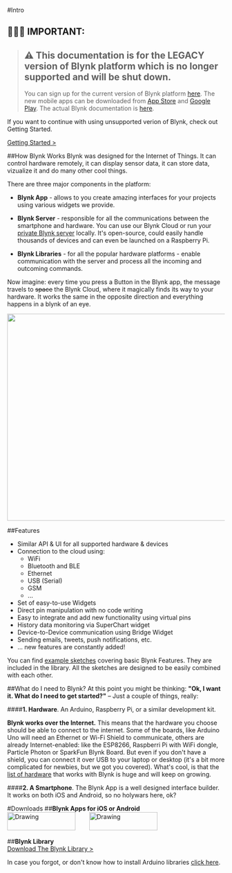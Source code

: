 #Intro

## 🚨🚨🚨 **IMPORTANT:** 

> ## :warning: This documentation is for the LEGACY version of Blynk platform which is no longer supported and will be shut down.
> You can sign up for the current version of Blynk platform [here](http://blynk.cloud/dashboard/register).
> The new mobile apps can be downloaded from [App Store](https://apps.apple.com/us/app/blynk-iot/id1559317868) and [Google Play](https://play.google.com/store/apps/details?id=cloud.blynk&hl=en&gl=US).
> The actual Blynk documentation is [here](https://docs.blynk.io/).
 
If you want to continue with using unsupported verion of Blynk, check out Getting Started.
<br>

[Getting Started >](/#getting-started)

##How Blynk Works
Blynk was designed for the Internet of Things. It can control hardware remotely, it can display sensor data, 
it can store data, vizualize it and do many other cool things. 

There are three major components in the platform: 

- **Blynk App** - allows to you create amazing interfaces for your projects using various widgets we provide.

- **Blynk Server** - responsible for all the communications between the smartphone and hardware. 
You can use our Blynk Cloud or run your [private Blynk server](/#blynk-server) locally.
It's open-source, could easily handle thousands of devices and can even be launched on a Raspberry Pi.

- **Blynk Libraries** - for all the popular hardware platforms - enable communication with the server and 
process all the incoming and outcoming commands.

Now imagine: every time you press a Button in the Blynk app, the message travels to ~~space~~ the Blynk Cloud, 
where it magically finds its way to your hardware. It works the same in the opposite direction and 
everything happens in a blynk of an eye.

<img src="images/architecture.png" style="width: 640px; height:478px"/>

##Features
* Similar API & UI for all supported hardware & devices
* Connection to the cloud using:
  * WiFi
  * Bluetooth and BLE
  * Ethernet
  * USB (Serial)
  * GSM
  * ...
* Set of easy-to-use Widgets
* Direct pin manipulation with no code writing
* Easy to integrate and add new functionality using virtual pins
* History data monitoring via SuperChart widget
* Device-to-Device communication using Bridge Widget
* Sending emails, tweets, push notifications, etc.
* ... new features are constantly added!

You can find [example sketches](https://github.com/blynkkk/blynk-library/tree/master/examples) covering basic Blynk Features. 
They are included in the library. All the sketches are designed to be easily combined with each other.

##What do I need to Blynk?
At this point you might be thinking: **"Ok, I want it. What do I need to get started?"** – Just a couple of things, really:

####**1. Hardware**. 
An Arduino, Raspberry Pi, or a similar development kit.

**Blynk works over the Internet.** 
This means that the hardware you choose should be able to connect to the internet. Some of the boards, like Arduino Uno 
will need an Ethernet or Wi-Fi Shield to communicate, others are already Internet-enabled: like the ESP8266, Raspberri Pi with WiFi dongle, Particle Photon or SparkFun Blynk Board. But even if you don't have a shield, you can connect it over USB to your 
laptop or desktop (it's a bit more complicated for newbies, but we got you covered). 
What's cool, is that the [list of hardware](/#supported-hardware) that works with Blynk is huge and will keep on growing.
  
####**2. A Smartphone**. 
The Blynk App is a well designed interface builder. It works on both iOS and Android, so no holywars here, ok? 

#Downloads
##**Blynk Apps for iOS or Android** <br> 
[<img src="images/appstore-lrg.svg" alt="Drawing" style=" width: 158px; height:42"/>](https://itunes.apple.com/us/app/blynk-control-arduino-raspberry/id808760481?ls=1&mt=8)  &nbsp; &nbsp; &nbsp; &nbsp;[<img src="https://play.google.com/intl/en_us/badges/images/apps/en-play-badge.png" alt="Drawing" style=" width: 158px; height:42px"/>](https://play.google.com/store/apps/details?id=cc.blynk)

##**Blynk Library** <br>
[Download The Blynk Library >](https://github.com/blynkkk/blynk-library/releases/latest)

In case you forgot, or don't know how to install Arduino libraries [click here](http://www.arduino.cc/en/guide/libraries).
